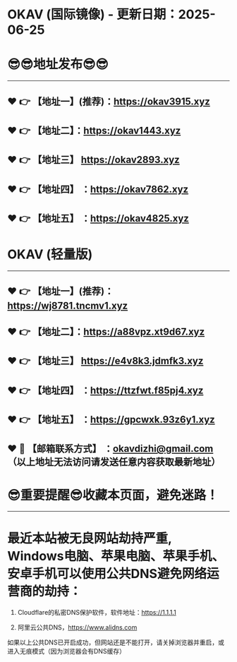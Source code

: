 # OKAV (国际镜像) - 更新日期：2025-06-25
:sunglasses::sunglasses:地址发布:sunglasses::sunglasses:
==
------
:heart: :point_right: 【地址一】(推荐)：https://okav3915.xyz
------
:heart: :point_right: 【地址二】：https://okav1443.xyz
------
:heart: :point_right: 【地址三】 https://okav2893.xyz
-----
:heart: :point_right: 【地址四】 ：https://okav7862.xyz
------
:heart: :point_right: 【地址五】 ：https://okav4825.xyz
------
# OKAV (轻量版)
------
:heart: :point_right: 【地址一】(推荐)：https://wj8781.tncmv1.xyz
------
:heart: :point_right: 【地址二】：https://a88vpz.xt9d67.xyz
------
:heart: :point_right: 【地址三】 https://e4v8k3.jdmfk3.xyz
-----
:heart: :point_right: 【地址四】 ：https://ttzfwt.f85pj4.xyz
------
:heart: :point_right: 【地址五】 ：https://gpcwxk.93z6y1.xyz
------------
:heart: :e-mail: 【邮箱联系方式】 ：okavdizhi@gmail.com （以上地址无法访问请发送任意内容获取最新地址）
------
:sunglasses:重要提醒:sunglasses:收藏本页面，避免迷路！
==
------
最近本站被无良网站劫持严重, Windows电脑、苹果电脑、苹果手机、安卓手机可以使用公共DNS避免网络运营商的劫持：
==

1. Cloudflare的私密DNS保护软件，软件地址：https://1.1.1.1

2. 阿里云公共DNS，https://www.alidns.com

如果以上公共DNS已开启成功，但网站还是不能打开，请关掉浏览器并重启，或进入无痕模式（因为浏览器会有DNS缓存）
